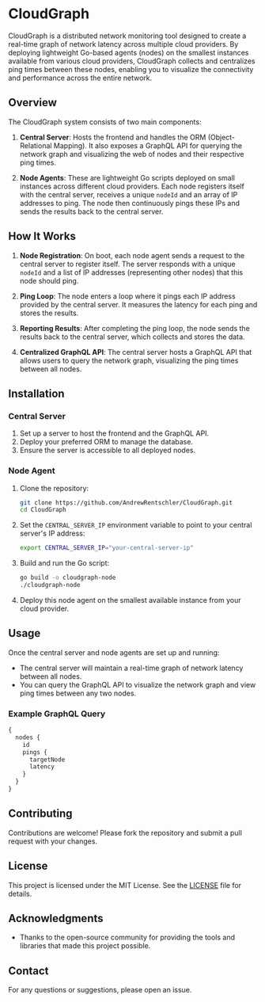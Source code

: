 # CloudGraph

CloudGraph is a distributed network monitoring tool designed to create a real-time graph of network latency across multiple cloud providers. By deploying lightweight Go-based agents (nodes) on the smallest instances available from various cloud providers, CloudGraph collects and centralizes ping times between these nodes, enabling you to visualize the connectivity and performance across the entire network.

## Overview

The CloudGraph system consists of two main components:

1. **Central Server**: Hosts the frontend and handles the ORM (Object-Relational Mapping). It also exposes a GraphQL API for querying the network graph and visualizing the web of nodes and their respective ping times.

2. **Node Agents**: These are lightweight Go scripts deployed on small instances across different cloud providers. Each node registers itself with the central server, receives a unique `nodeId` and an array of IP addresses to ping. The node then continuously pings these IPs and sends the results back to the central server.

## How It Works

1. **Node Registration**: On boot, each node agent sends a request to the central server to register itself. The server responds with a unique `nodeId` and a list of IP addresses (representing other nodes) that this node should ping.

2. **Ping Loop**: The node enters a loop where it pings each IP address provided by the central server. It measures the latency for each ping and stores the results.

3. **Reporting Results**: After completing the ping loop, the node sends the results back to the central server, which collects and stores the data.

4. **Centralized GraphQL API**: The central server hosts a GraphQL API that allows users to query the network graph, visualizing the ping times between all nodes.

## Installation

### Central Server

1. Set up a server to host the frontend and the GraphQL API.
2. Deploy your preferred ORM to manage the database.
3. Ensure the server is accessible to all deployed nodes.

### Node Agent

1. Clone the repository:
    ```bash
    git clone https://github.com/AndrewRentschler/CloudGraph.git
    cd CloudGraph
    ```

2. Set the `CENTRAL_SERVER_IP` environment variable to point to your central server's IP address:
    ```bash
    export CENTRAL_SERVER_IP="your-central-server-ip"
    ```

3. Build and run the Go script:
    ```bash
    go build -o cloudgraph-node
    ./cloudgraph-node
    ```

4. Deploy this node agent on the smallest available instance from your cloud provider.

## Usage

Once the central server and node agents are set up and running:

- The central server will maintain a real-time graph of network latency between all nodes.
- You can query the GraphQL API to visualize the network graph and view ping times between any two nodes.

### Example GraphQL Query

```graphql
{
  nodes {
    id
    pings {
      targetNode
      latency
    }
  }
}
```

## Contributing

Contributions are welcome! Please fork the repository and submit a pull request with your changes.

## License

This project is licensed under the MIT License. See the [LICENSE](LICENSE) file for details.

## Acknowledgments

- Thanks to the open-source community for providing the tools and libraries that made this project possible.

## Contact

For any questions or suggestions, please open an issue.